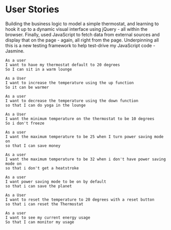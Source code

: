 User Stories
============
 Building the business logic to model a simple thermostat, and learning to hook it up to a dynamic visual interface using jQuery - all within the browser. Finally, used JavaScript to fetch data from external sources and display that on the page - again, all right from the page. Underpinning all this is a new testing framework to help test-drive my JavaScript code - Jasmine.

```
As a user
I want to have my thermostat default to 20 degrees
So I can sit in a warm lounge

As a User
I want to increase the temperature using the up function
So it can be warmer

As a user
I want to decrease the temperature using the down function
so that I can do yoga in the lounge

As a User
I want the minimum temperature on the thermostat to be 10 degrees
So i don't freeze

As a user
I want the maximum temperature to be 25 when I turn power saving mode on
so that I can save money

As a user
I want the maximum temperature to be 32 when i don't have power saving mode on
so that i don't get a heatstroke

As a user
I want power saving mode to be on by default
so that i can save the planet

As a User
I want to reset the temperature to 20 degrees with a reset button
so that i can reset the Thermostat

As a user
I want to see my current energy usage
So that I can monitor my usage

```

